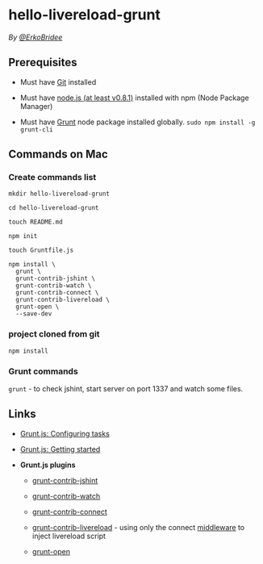 # hello-livereload-grunt

*By [@ErkoBridee](https://twitter.com/erkobridee)*

## Prerequisites

* Must have [Git](http://git-scm.com/) installed

* Must have [node.js (at least v0.8.1)](http://nodejs.org/) installed with npm (Node Package Manager)

* Must have [Grunt](https://github.com/gruntjs/grunt) node package installed globally.  `sudo npm install -g grunt-cli`


## Commands on Mac

### Create commands list

```
mkdir hello-livereload-grunt

cd hello-livereload-grunt

touch README.md

npm init

touch Gruntfile.js

npm install \
  grunt \
  grunt-contrib-jshint \
  grunt-contrib-watch \
  grunt-contrib-connect \
  grunt-contrib-livereload \
  grunt-open \
  --save-dev
```

### project cloned from git

```
npm install
```

### Grunt commands

`grunt` - to check jshint, start server on port 1337 and watch some files.


## Links

* [Grunt.js: Configuring tasks](http://gruntjs.com/configuring-tasks)

* [Grunt.js: Getting started](http://gruntjs.com/getting-started)

* **Grunt.js plugins**

  * [grunt-contrib-jshint](https://github.com/gruntjs/grunt-contrib-jshint)

  * [grunt-contrib-watch](https://github.com/gruntjs/grunt-contrib-watch)

  * [grunt-contrib-connect](https://github.com/gruntjs/grunt-contrib-connect)

  * [grunt-contrib-livereload](https://github.com/gruntjs/grunt-contrib-livereload) - using only the connect [middleware](https://github.com/gruntjs/grunt-contrib-livereload#the-livereload-task) to inject livereload script

  * [grunt-open](https://github.com/onehealth/grunt-open)

